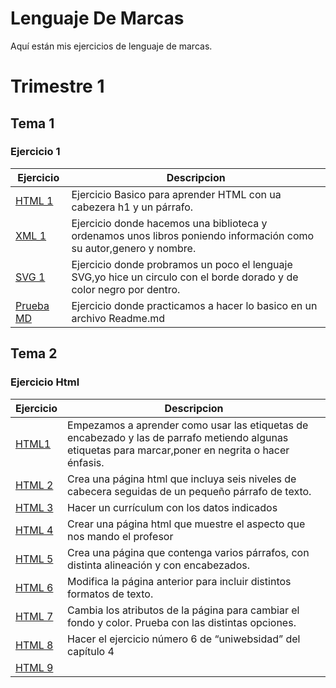 # Lenguaje De Marcas
Aquí están mis ejercicios de lenguaje de marcas. 

# Trimestre 1

## Tema 1

### Ejercicio 1

**Ejercicio**|**Descripcion**
---------|-----------
[HTML 1](/Trimestre-1/Tema-1/Ejercicio-1/html-1.html)|Ejercicio Basico para aprender HTML con ua cabezera h1 y un párrafo.
[XML 1](/Trimestre-1/Tema-1/Ejercicio-1/XML-1.xml)|Ejercicio donde hacemos una biblioteca y ordenamos unos libros poniendo información como su autor,genero y nombre.
[SVG 1](/Trimestre-1/Tema-1/Ejercicio-1/SVG-1.html)|Ejercicio donde probramos un poco el lenguaje SVG,yo hice un circulo con el borde dorado y de color negro por dentro.
[Prueba MD](https://github.com/AlvaroAMGX/Prueba/tree/main)|Ejercicio donde practicamos a hacer lo basico en un archivo Readme.md

## Tema 2

### Ejercicio Html

**Ejercicio**|**Descripcion**
---------|------------
[HTML1](/Trimestre-1/Tema_2/Ejercicio_Html/Html-2-1.html)|Empezamos a aprender como usar las etiquetas de encabezado y las de parrafo metiendo algunas etiquetas para marcar,poner en negrita o hacer énfasis.
[HTML 2](/Trimestre-1/Tema_2/Ejercicio_Html/Html-2-2.html)|Crea una página html que incluya seis niveles de cabecera seguidas de un pequeño párrafo de texto.
[HTML 3](/Trimestre-1/Tema_2/Ejercicio_Html/Html-2-3.html)|Hacer un currículum con los datos indicados
[HTML 4](/Trimestre-1/Tema_2/Ejercicio_Html/Html-2-4.html)|Crear una página html que muestre el aspecto que nos mando el profesor
[HTML 5](/Trimestre-1/Tema_2/Ejercicio_Html/Html-2-5.html)|Crea una página que contenga varios párrafos, con distinta alineación y con encabezados.
[HTML 6](/Trimestre-1/Tema_2/Ejercicio_Html/Html-2-6.html)|Modifica la página anterior para incluir distintos formatos de texto.
[HTML 7](/Trimestre-1/Tema_2/Ejercicio_Html/Html-2-7.html)|Cambia los atributos de la página para cambiar el fondo y color. Prueba con las distintas opciones. 
[HTML 8](/Trimestre-1/Tema_2/Ejercicio_Html/Html-2-8.html)|Hacer el ejercicio número 6 de “uniwebsidad” del capítulo 4
[HTML 9]()|

